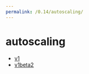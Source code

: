 ```yaml
---
permalink: /0.14/autoscaling/
---
```


# autoscaling



* [v1](v1/index.md)
* [v1beta2](v1beta2/index.md)